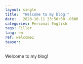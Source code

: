 ```yaml
---
layout: single
title:  "Welcome to my blog!"
date:   2020-10-11 23:50:00 -0300
categories: Personal English
tags: Filler
lang: en
ref: welcome1
teaser:
---
```


Welcome to my blog!
